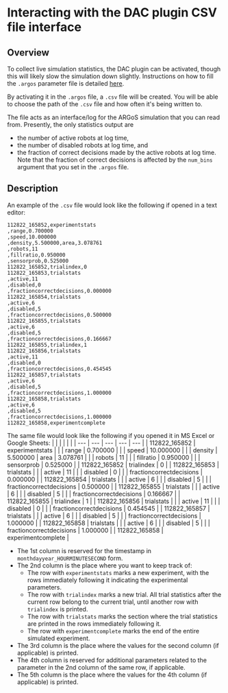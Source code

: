 # Interacting with the DAC plugin CSV file interface

## Overview
To collect live simulation statistics, the DAC plugin can be activated, though this will likely slow the simulation down slightly. Instructions on how to fill the `.argos` parameter file is detailed [here](docs/parameter_file_setup.md).

By activating it in the `.argos` file, a `.csv` file will be created. You will be able to choose the path of the `.csv` file and how often it's being written to.

The file acts as an interface/log for the ARGoS simulation that you can read from. Presently, the only statistics output are
* the number of active robots at log time,
* the number of disabled robots at log time, and
* the fraction of correct decisions made by the active robots at log time.
Note that the fraction of correct decisions is affected by the `num_bins` argument that you set in the `.argos` file.

## Description
An example of the `.csv` file would look like the following if opened in a text editor:
```
112822_165852,experimentstats
,range,0.700000
,speed,10.000000
,density,5.500000,area,3.078761
,robots,11
,fillratio,0.950000
,sensorprob,0.525000
112822_165852,trialindex,0
112822_165853,trialstats
,active,11
,disabled,0
,fractioncorrectdecisions,0.000000
112822_165854,trialstats
,active,6
,disabled,5
,fractioncorrectdecisions,0.500000
112822_165855,trialstats
,active,6
,disabled,5
,fractioncorrectdecisions,0.166667
112822_165855,trialindex,1
112822_165856,trialstats
,active,11
,disabled,0
,fractioncorrectdecisions,0.454545
112822_165857,trialstats
,active,6
,disabled,5
,fractioncorrectdecisions,1.000000
112822_165858,trialstats
,active,6
,disabled,5
,fractioncorrectdecisions,1.000000
112822_165858,experimentcomplete
```
The same file would look like the following if you opened it in MS Excel or Google Sheets:
| | | | | |
| --- | --- | --- | --- | --- |
| 112822_165852 | experimentstats |
|  | range | 0.700000 |
|  | speed | 10.000000 |
|  | density | 5.500000 | area | 3.078761 |
|  | robots | 11 |
|  | fillratio | 0.950000 |
|  | sensorprob | 0.525000 |
| 112822_165852 | trialindex | 0 |
| 112822_165853 | trialstats |
|  | active | 11 |
|  | disabled | 0 |
|  | fractioncorrectdecisions | 0.000000 |
| 112822_165854 | trialstats |
|  | active | 6 |
|  | disabled | 5 |
|  | fractioncorrectdecisions | 0.500000 |
| 112822_165855 | trialstats |
|  | active | 6 |
|  | disabled | 5 |
|  | fractioncorrectdecisions | 0.166667 |
| 112822_165855 | trialindex | 1 |
| 112822_165856 | trialstats |
|  | active | 11 |
|  | disabled | 0 |
|  | fractioncorrectdecisions | 0.454545 |
| 112822_165857 | trialstats |
|  | active | 6 |
|  | disabled | 5 |
|  | fractioncorrectdecisions | 1.000000 |
| 112822_165858 | trialstats |
|  | active | 6 |
|  | disabled | 5 |
|  | fractioncorrectdecisions | 1.000000 |
| 112822_165858 | experimentcomplete |

* The 1st column is reserved for the timestamp in `monthdayyear_HOURMINUTESECOND` form.
* The 2nd column is the place where you want to keep track of:
    * The row with `experimentstats` marks a new experiment, with the rows immediately following it indicating the experimental parameters.
    * The row with `trialindex` marks a new trial. All trial statistics after the current row belong to the current trial, until another row with `trialindex` is printed.
    * The row with `trialstats` marks the section where the trial statistics are printed in the rows immediately following it.
    * The row with `experimentcomplete` marks the end of the entire simulated experiment.
* The 3rd column is the place where the values for the second column (if applicable) is printed.
* The 4th column is reserved for additional parameters related to the parameter in the 2nd column of the same row, if applicable.
* The 5th column is the place where the values for the 4th column (if applicable) is printed.